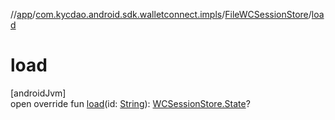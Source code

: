 //[app](../../../index.md)/[com.kycdao.android.sdk.walletconnect.impls](../index.md)/[FileWCSessionStore](index.md)/[load](load.md)

# load

[androidJvm]\
open override fun [load](load.md)(id: [String](https://kotlinlang.org/api/latest/jvm/stdlib/kotlin/-string/index.html)): [WCSessionStore.State](../-w-c-session-store/-state/index.md)?
